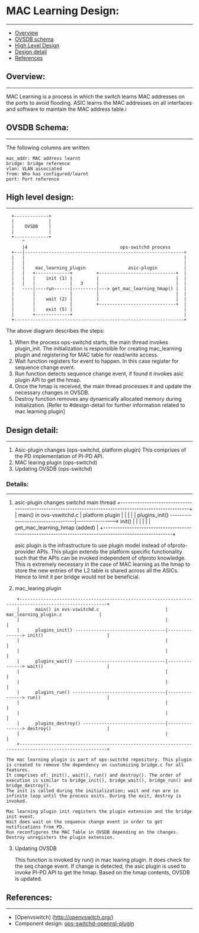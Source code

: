 # MAC Learning Design:
----------------------

- [Overview](#overview)
- [OVSDB schema]($ovsdb-schema)
- [High Level Design](#high-level-design)
- [Design detail](#design-detail)
- [References](#references)


## Overview:
------------

MAC Learning is a process in which the switch learns MAC addresses on the ports to avoid flooding.
ASIC learns the MAC addresses on all interfaces and software to maintain the MAC address table.i


## OVSDB Schema:
----------------

The following columns are written:
```
mac_addr: MAC address learnt
bridge: bridge reference
vlan: VLAN associated
from: Who has configured/learnt
port: Port reference
```


## High level design:
---------------------

```
  +-------------+
  |             |
  |    OVSDB    |
  |             |
  +-------------+
      ^
      |4                                   ops-switchd process
  +---|------------------------------------------------------------+
  |   |                                                            |
  |   |                                                            |
  |   |    mac_learning_plugin                asic-plugin          |
  |   |   +-------------+         +-----------------------------+  |
  |   |   |    init (1) |         |                             |  |
  |   |   |             |   3     |                             |  |
  |   ----|----run------|---------|---> get_mac_learning_hmap() |  |
  |       |             |         |                             |  |
  |       |    wait (2) |         |                             |  |
  |       |             |         +-----------------------------+  |
  |       |    exit (5) |                                          |
  |       +-------------+                                          |
  +----------------------------------------------------------------+

```

The above diagram describes the steps:
1. When the process ops-switchd starts, the main thread invokes plugin_init. The initialization is responsible for creating mac_learning plugin and registering for MAC table for read/write access.
2. Wait function registers for event to happen. In this case register for sequence change event.
3. Run function detects sequence change event, if found it invokes asic plugin API to get the hmap.
4. Once the hmap is received, the main thread processes it and update the necessary changes in OVSDB.
5. Destroy function removes any dynamically allocated memory during initialization.
[Refer to #design-detail for further information related to mac learning plugin]

## Design detail:
-----------------

1. Asic-plugin changes (ops-switchd, platform plugin)
   This comprises of the PD implementation of PI-PD API.
2. MAC learing plugin (ops-switchd)
3. Updating OVSDB (ops-switchd)

### Details:
------------

1. asic-plugin changes
                                                  switchd main thread
    +-------------------------------------------------------------------------------------------------------+
    |      main() in ovs-vswitchd.c                         |            platform plugin                    |
    |                                                       |                                               |
    |      plugins_init() ----------------------------------|---------------> init()                        |
    |                                                       |                                               |
    |                                                       |            get_mac_learning_hmap (added)      |
    +-------------------------------------------------------------------------------------------------------+

   asic plugin is the infrastructure to use plugin model instead of ofproto-provider APIs. This plugin extends the platform specific functionality such that the APIs can be invoked independent of ofproto knowledge. This is extremely necessary in the case of MAC learning as the hmap to store the new entries of the L2 table is shared across all the ASICs. Hence to limit it per bridge would not be beneficial.

2. mac_learing plugin

```ditaa
    +-------------------------------------------------------------------------------------------------------+
    |      main() in ovs-vswitchd.c                         |            mac_learning_plugin.c              |
    |                                                       |                                               |
    |      plugins_init() ----------------------------------|---------------> init()                        |
    |                                                       |                                               |
    |                                                       |                                               |
    |      plugins_wait() ----------------------------------|---------------> wait()                        |
    |                                                       |                                               |
    |                                                       |                                               |
    |      plugins_run() -----------------------------------|---------------> run()                         |
    |                                                       |                                               |
    |                                                       |                                               |
    |      plugins_destroy() -------------------------------|---------------> destroy()                     |
    |                                                       |                                               |
    +-------------------------------------------------------------------------------------------------------+

```

    The mac learning plugin is part of ops-switchd repository. This plugin is created to remove the dependency on customizing bridge.c for all features.
    It comprises of: init(), wait(), run() and destroy(). The order of execution is similar to bridge_init(), bridge_wait(), bridge_run() and bridge_destroy().
    The init is called during the initialization; wait and run are in infinite loop until the process exits. During the exit, destroy is invoked.

    Mac learning plugin init registers the plugin extension and the bridge init event.
    Wait does wait on the sequence change event in order to get notifications from PD.
    Run reconfigures the MAC Table in OVSDB depending on the changes.
    Destroy unregisters the plugin extension.

3. Updating OVSDB

   This function is invoked by run() in mac learing plugin. It does check for the seq change event. If change is detected, the asic plugin is used to invoke PI-PD API to get the hmap.
   Based on the hmap contents, OVSDB is updated.

## References:
--------------

* [Openvswitch] (http://openvswitch.org/)
* Component design: [ops-switchd-opennsl-plugin](/documents/dev/ops-switchd-opennsl-plugin/docs/mac_learning_design)
